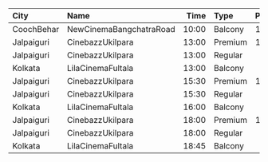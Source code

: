 | City       | Name                    |  Time | Type    | Price | Capacity | Booked |
| :--------- | :---------------------- | ----: | :------ | ----: | -------: | -----: |
| CoochBehar | NewCinemaBangchatraRoad | 10:00 | Balcony |  100₹ |       73 |     51 |
| Jalpaiguri | CinebazzUkilpara        | 13:00 | Premium |  100₹ |      100 |      0 |
| Jalpaiguri | CinebazzUkilpara        | 13:00 | Regular |   80₹ |      100 |      0 |
| Kolkata    | LilaCinemaFultala       | 13:00 | Balcony |   60₹ |       28 |      0 |
| Jalpaiguri | CinebazzUkilpara        | 15:30 | Premium |  100₹ |      100 |      0 |
| Jalpaiguri | CinebazzUkilpara        | 15:30 | Regular |   80₹ |      100 |      0 |
| Kolkata    | LilaCinemaFultala       | 16:00 | Balcony |   60₹ |       28 |      0 |
| Jalpaiguri | CinebazzUkilpara        | 18:00 | Premium |  100₹ |      100 |      0 |
| Jalpaiguri | CinebazzUkilpara        | 18:00 | Regular |   80₹ |      100 |      0 |
| Kolkata    | LilaCinemaFultala       | 18:45 | Balcony |   60₹ |       28 |      0 |